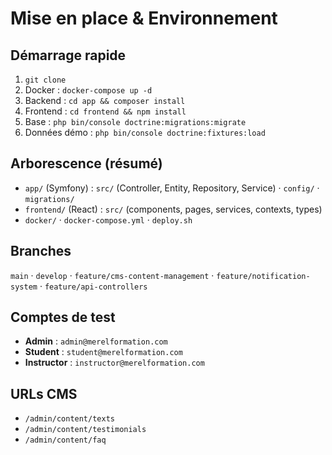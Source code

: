 # Mise en place & Environnement

## Démarrage rapide
1. `git clone`  
2. Docker : `docker-compose up -d`  
3. Backend : `cd app && composer install`  
4. Frontend : `cd frontend && npm install`  
5. Base : `php bin/console doctrine:migrations:migrate`  
6. Données démo : `php bin/console doctrine:fixtures:load`

## Arborescence (résumé)
- `app/` (Symfony) : `src/` (Controller, Entity, Repository, Service) · `config/` · `migrations/`
- `frontend/` (React) : `src/` (components, pages, services, contexts, types)
- `docker/` · `docker-compose.yml` · `deploy.sh`

## Branches
`main` · `develop` · `feature/cms-content-management` · `feature/notification-system` · `feature/api-controllers`

## Comptes de test
- **Admin** : `admin@merelformation.com`
- **Student** : `student@merelformation.com`
- **Instructor** : `instructor@merelformation.com`

## URLs CMS
- `/admin/content/texts`
- `/admin/content/testimonials`
- `/admin/content/faq`